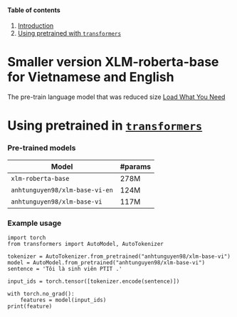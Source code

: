 #### Table of contents
1. [Introduction](#introduction)
2. [Using pretrained with `transformers`](#transformers)

# <a name="introduction"></a> Smaller version XLM-roberta-base for Vietnamese and English


The pre-train language model that was reduced size [Load What You Need](https://arxiv.org/abs/2010.05609)

# <a name="transformers"></a> Using pretrained in [`transformers`](https://github.com/huggingface/transformers)

### Pre-trained models
 
Model | #params 
---|---|
`xlm-roberta-base` | 278M 
`anhtunguyen98/xlm-base-vi-en` | 124M 
`anhtunguyen98/xlm-base-vi` | 117M

### Example usage

```python3
import torch
from transformers import AutoModel, AutoTokenizer

tokenizer = AutoTokenizer.from_pretrained("anhtunguyen98/xlm-base-vi")
model = AutoModel.from_pretrained("anhtunguyen98/xlm-base-vi")
sentence = 'Tôi là sinh viên PTIT .'  

input_ids = torch.tensor([tokenizer.encode(sentence)])

with torch.no_grad():
    features = model(input_ids)
print(feature)

```
